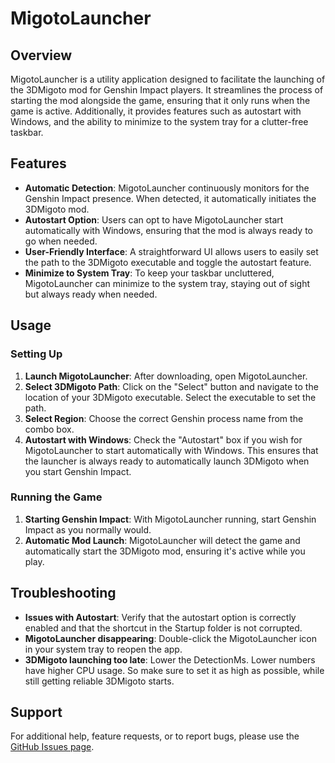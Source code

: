 # MigotoLauncher

## Overview
MigotoLauncher is a utility application designed to facilitate the launching of the 3DMigoto mod for Genshin Impact players. It streamlines the process of starting the mod alongside the game, ensuring that it only runs when the game is active. Additionally, it provides features such as autostart with Windows, and the ability to minimize to the system tray for a clutter-free taskbar.

## Features

- **Automatic Detection**: MigotoLauncher continuously monitors for the Genshin Impact presence. When detected, it automatically initiates the 3DMigoto mod.
- **Autostart Option**: Users can opt to have MigotoLauncher start automatically with Windows, ensuring that the mod is always ready to go when needed.
- **User-Friendly Interface**: A straightforward UI allows users to easily set the path to the 3DMigoto executable and toggle the autostart feature.
- **Minimize to System Tray**: To keep your taskbar uncluttered, MigotoLauncher can minimize to the system tray, staying out of sight but always ready when needed.

## Usage

### Setting Up

1. **Launch MigotoLauncher**: After downloading, open MigotoLauncher.
2. **Select 3DMigoto Path**: Click on the "Select" button and navigate to the location of your 3DMigoto executable. Select the executable to set the path.
3. **Select Region**: Choose the correct Genshin process name from the combo box.
4. **Autostart with Windows**: Check the "Autostart" box if you wish for MigotoLauncher to start automatically with Windows. This ensures that the launcher is always ready to automatically launch 3DMigoto when you start Genshin Impact.

### Running the Game

1. **Starting Genshin Impact**: With MigotoLauncher running, start Genshin Impact as you normally would.
2. **Automatic Mod Launch**: MigotoLauncher will detect the game and automatically start the 3DMigoto mod, ensuring it's active while you play.

## Troubleshooting

- **Issues with Autostart**: Verify that the autostart option is correctly enabled and that the shortcut in the Startup folder is not corrupted.
- **MigotoLauncher disappearing**: Double-click the MigotoLauncher icon in your system tray to reopen the app.
- **3DMigoto launching too late**: Lower the DetectionMs. Lower numbers have higher CPU usage. So make sure to set it as high as possible, while still getting reliable 3DMigoto starts.

## Support

For additional help, feature requests, or to report bugs, please use the [GitHub Issues page](https://github.com/mayiflex/Genshin-MigotoLauncher/issues).
